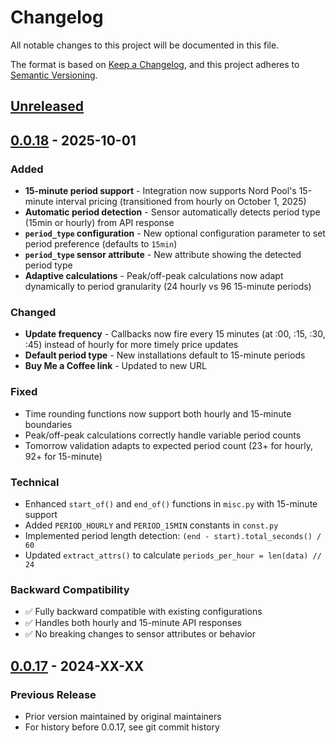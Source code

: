 # Changelog

All notable changes to this project will be documented in this file.

The format is based on [Keep a Changelog](https://keepachangelog.com/en/1.0.0/),
and this project adheres to [Semantic Versioning](https://semver.org/spec/v2.0.0.html).

## [Unreleased]

## [0.0.18] - 2025-10-01

### Added
- **15-minute period support** - Integration now supports Nord Pool's 15-minute interval pricing (transitioned from hourly on October 1, 2025)
- **Automatic period detection** - Sensor automatically detects period type (15min or hourly) from API response
- **`period_type` configuration** - New optional configuration parameter to set period preference (defaults to `15min`)
- **`period_type` sensor attribute** - New attribute showing the detected period type
- **Adaptive calculations** - Peak/off-peak calculations now adapt dynamically to period granularity (24 hourly vs 96 15-minute periods)

### Changed
- **Update frequency** - Callbacks now fire every 15 minutes (at :00, :15, :30, :45) instead of hourly for more timely price updates
- **Default period type** - New installations default to 15-minute periods
- **Buy Me a Coffee link** - Updated to new URL

### Fixed
- Time rounding functions now support both hourly and 15-minute boundaries
- Peak/off-peak calculations correctly handle variable period counts
- Tomorrow validation adapts to expected period count (23+ for hourly, 92+ for 15-minute)

### Technical
- Enhanced `start_of()` and `end_of()` functions in `misc.py` with 15-minute support
- Added `PERIOD_HOURLY` and `PERIOD_15MIN` constants in `const.py`
- Implemented period length detection: `(end - start).total_seconds() / 60`
- Updated `extract_attrs()` to calculate `periods_per_hour = len(data) // 24`

### Backward Compatibility
- ✅ Fully backward compatible with existing configurations
- ✅ Handles both hourly and 15-minute API responses
- ✅ No breaking changes to sensor attributes or behavior

## [0.0.17] - 2024-XX-XX

### Previous Release
- Prior version maintained by original maintainers
- For history before 0.0.17, see git commit history

[Unreleased]: https://github.com/Tsopic/nordpool/compare/v0.0.18...HEAD
[0.0.18]: https://github.com/Tsopic/nordpool/compare/v0.0.17...v0.0.18
[0.0.17]: https://github.com/Tsopic/nordpool/releases/tag/v0.0.17
